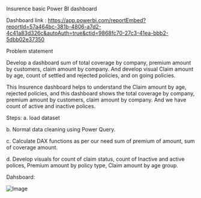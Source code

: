 Insurence basic Power BI dashboard 

Dashboard link : https://app.powerbi.com/reportEmbed?reportId=57a464bc-381b-4806-a7d2-4c41a83d326c&autoAuth=true&ctid=9868fc70-27c3-41ea-bbb2-5dbb02e37350

Problem statement

Develop a dashboard sum of total coverage by company, premium amount by customers, claim amount by company. And develop visual Claim amount by age, count of settled and rejected policies, and on going policies. 


This Insurence dashboard helps to understand the Claim amount by age, rejected policies, and this dashboard shows the total coverage by company, premium amount by customers, claim amount by company. 
And we have count of active and inactive polices. 

Steps: 
a. load dataset

b. Normal data cleaning using Power Query. 

c. Calculate DAX functions as per our need sum of premium of amount, sum of coverage amount.

d. Develop visuals for count of claim status, count of Inactive and active polices, Premium amount by policy type, Claim amount by age group. 


Dahsboard:

![Image](https://github.com/user-attachments/assets/00609a75-77fe-4c1a-b621-40852c40c0eb)


